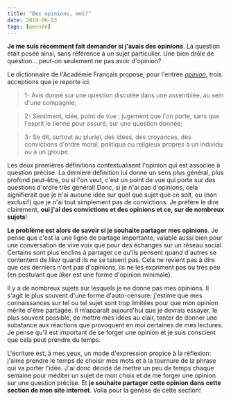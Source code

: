 ```yaml
---
title: "Des opinions, moi?"
date: 2019-06-23
tags: [pensée]
---
```


**Je me suis récemment fait demander si j'avais des opinions**. La question
était posée ainsi, sans référence à un sujet particulier. Une bien drôle de
question... peut-on seulement ne pas avoir d'opinion?

Le dictionnaire de l'Académie Français propose, pour l'entrée [*opinion*](
https://academie.atilf.fr/9/consulter/opinion?page=1), trois acceptions que je
reporte ici:

> 1- Avis donné sur une question discutée dans une assemblée, au sein d'une compagnie;

> 2- Sentiment, idée, point de vue ; jugement que l'on porte, sans que l'esprit le tienne pour assuré, sur une question donnée;

> 3- Se dit, surtout au pluriel, des idées, des croyances, des convictions d'ordre moral, politique ou religieux propres à un individu ou à un groupe.

Les deux premières définitions contextualisent l'opinion qui est associée à
question précise. La dernière définition lui donne un sens plus général, plus
profond peut-être, ou si l'on veut, c'est un point de vue qui porte sur des
questions d'ordre très général! Donc, si je n'ai pas d'opinions, cela
signifierait que je n'ai aucune idée sur quel que sujet que ce soit, ou (non
exclusif) que je n'ai tout simplement pas de convictions. Je préfère le dire
clairement, **oui j'ai des convictions et des opinions et ce, sur de nombreux
sujets**!

**Le problème est alors de savoir si je souhaite partager mes opinions**. Je
pense que c'est la une ligne de partage importante, valable aussi bien pour une
conversation de vive voix que pour des échanges sur un réseau social. Certains
sont plus enclins à partager ce qu'ils pensent quand d'autres se contentent de
*liker* quand ils ne se taisent pas. Cela ne revient pas à dire que ces derniers
n'ont pas d'opinions, ils ne les expriment pas ou très peu (en postulant que
*liker* est une forme d'opinion minimale).

Il y a de nombreux sujets sur lesquels je ne donne pas mes opinions. Il s'agit le plus souvent d'une forme d'auto-censure: j'estime que mes connaissances sur tel ou tel sujet sont trop limitées pour que mon opinion mérite d'être partagée. Il m’apparaît aujourd'hui que je devrais essayer, le plus souvent possible, de mettre mes idées au clair, tenter de donner une substance aux réactions que provoquent en moi certaines de mes lectures. Je pense qu'il est important de se forger une opinion et je suis conscient que cela peut prendre du temps.

L'écriture est, à mes yeux, un mode d'expression propice à la réflexion: j'aime prendre le temps de choisir mes mots et à la tournure de la phrase qui va porter l'idée. J'ai donc décidé de mettre un peu de temps chaque semaine pour méditer un sujet de mon choix et de me forger une opinion sur une question précise. Et **je souhaite partager cette opinion dans cette section de mon site internet**. Voila pour la genèse de cette section!  
